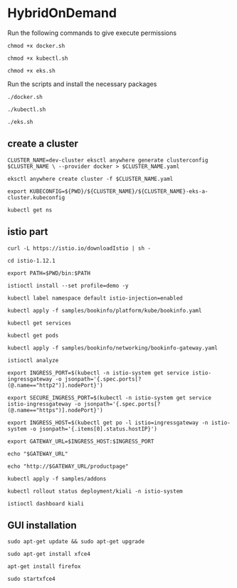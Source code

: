 # HybridOnDemand
Run the following commands to give execute permissions

`chmod +x docker.sh`

`chmod +x kubectl.sh`

`chmod +x eks.sh `

Run the scripts and install the necessary packages

`./docker.sh`

`./kubectl.sh`

`./eks.sh`

## create a cluster
` CLUSTER_NAME=dev-cluster
eksctl anywhere generate clusterconfig $CLUSTER_NAME \
   --provider docker > $CLUSTER_NAME.yaml `

`eksctl anywhere create cluster -f $CLUSTER_NAME.yaml`

`export KUBECONFIG=${PWD}/${CLUSTER_NAME}/${CLUSTER_NAME}-eks-a-cluster.kubeconfig`

`kubectl get ns`

## istio part
`curl -L https://istio.io/downloadIstio | sh -`

`cd istio-1.12.1`

`export PATH=$PWD/bin:$PATH`

`istioctl install --set profile=demo -y`

`kubectl label namespace default istio-injection=enabled`

`kubectl apply -f samples/bookinfo/platform/kube/bookinfo.yaml`

`kubectl get services`

`kubectl get pods`

`kubectl apply -f samples/bookinfo/networking/bookinfo-gateway.yaml`

`istioctl analyze`

`export INGRESS_PORT=$(kubectl -n istio-system get service istio-ingressgateway -o jsonpath='{.spec.ports[?(@.name=="http2")].nodePort}')`

`export SECURE_INGRESS_PORT=$(kubectl -n istio-system get service istio-ingressgateway -o jsonpath='{.spec.ports[?(@.name=="https")].nodePort}')`

`export INGRESS_HOST=$(kubectl get po -l istio=ingressgateway -n istio-system -o jsonpath='{.items[0].status.hostIP}')`

`export GATEWAY_URL=$INGRESS_HOST:$INGRESS_PORT`

`echo "$GATEWAY_URL"`

`echo "http://$GATEWAY_URL/productpage"`

`kubectl apply -f samples/addons`

`kubectl rollout status deployment/kiali -n istio-system`

`istioctl dashboard kiali`

## GUI installation
`sudo apt-get update && sudo apt-get upgrade`

`sudo apt-get install xfce4`

`apt-get install firefox`

`sudo startxfce4`

